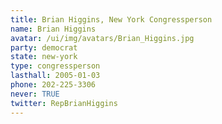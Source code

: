 ```yaml
---
title: Brian Higgins, New York Congressperson
name: Brian Higgins
avatar: /ui/img/avatars/Brian_Higgins.jpg
party: democrat
state: new-york
type: congressperson
lasthall: 2005-01-03
phone: 202-225-3306
never: TRUE
twitter: RepBrianHiggins
---
```

